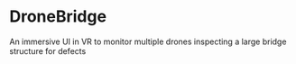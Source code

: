 # DroneBridge

An immersive UI in VR to monitor multiple drones inspecting a large bridge structure for defects
